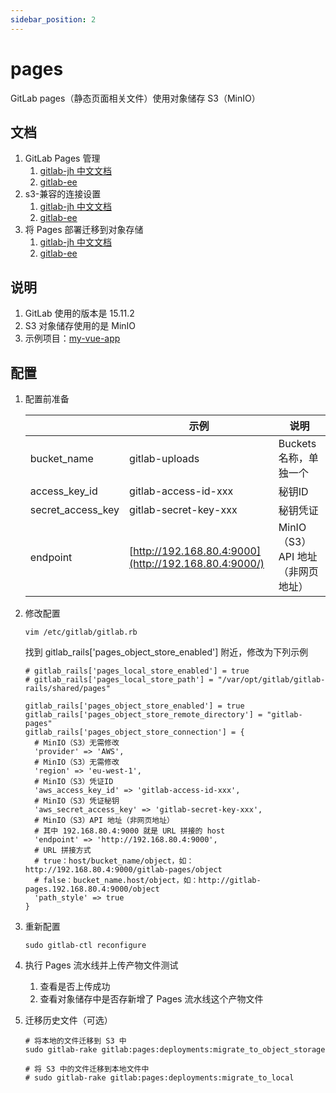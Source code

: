```yaml
---
sidebar_position: 2
---
```


# pages

GitLab pages（静态页面相关文件）使用对象储存 S3（MinIO）

## 文档

1. GitLab Pages 管理
    1. [gitlab-jh 中文文档](https://docs.gitlab.cn/jh/administration/pages/index.html)
    2. [gitlab-ee](https://docs.gitlab.com/ee/administration/pages/index.html)
2. s3-兼容的连接设置
    1. [gitlab-jh 中文文档](https://docs.gitlab.cn/jh/administration/pages/index.html#s3-%E5%85%BC%E5%AE%B9%E7%9A%84%E8%BF%9E%E6%8E%A5%E8%AE%BE%E7%BD%AE)
    2. [gitlab-ee](https://docs.gitlab.com/ee/administration/pages/index.html#s3-compatible-connection-settings)
3. 将 Pages 部署迁移到对象存储
    1. [gitlab-jh 中文文档](https://docs.gitlab.cn/jh/administration/pages/index.html#%E5%B0%86-pages-%E9%83%A8%E7%BD%B2%E8%BF%81%E7%A7%BB%E5%88%B0%E5%AF%B9%E8%B1%A1%E5%AD%98%E5%82%A8)
    2. [gitlab-ee](https://docs.gitlab.com/ee/administration/pages/index.html#migrate-pages-deployments-to-object-storage)

## 说明

1. GitLab 使用的版本是 15.11.2
2. S3 对象储存使用的是 MinIO
3. 示例项目：[my-vue-app](https://framagit.org/xuxiaowei-com-cn/my-vue-app)

## 配置

1. 配置前准备

   |                   | 示例                                                    | 说明                     |
   |-------------------|-------------------------------------------------------|------------------------|
   | bucket_name       | gitlab-uploads                                        | Buckets 名称，单独一个        |
   | access_key_id     | gitlab-access-id-xxx                                  | 秘钥ID                   |
   | secret_access_key | gitlab-secret-key-xxx                                 | 秘钥凭证                   |
   | endpoint          | [http://192.168.80.4:9000](http://192.168.80.4:9000/) | MinIO（S3）API 地址（非网页地址） |

2. 修改配置

   ```shell
   vim /etc/gitlab/gitlab.rb
   ```

   找到 gitlab_rails['pages_object_store_enabled'] 附近，修改为下列示例

   ```shell
   # gitlab_rails['pages_local_store_enabled'] = true
   # gitlab_rails['pages_local_store_path'] = "/var/opt/gitlab/gitlab-rails/shared/pages"
   
   gitlab_rails['pages_object_store_enabled'] = true
   gitlab_rails['pages_object_store_remote_directory'] = "gitlab-pages"
   gitlab_rails['pages_object_store_connection'] = {
     # MinIO（S3）无需修改
     'provider' => 'AWS',
     # MinIO（S3）无需修改
     'region' => 'eu-west-1',
     # MinIO（S3）凭证ID
     'aws_access_key_id' => 'gitlab-access-id-xxx',
     # MinIO（S3）凭证秘钥
     'aws_secret_access_key' => 'gitlab-secret-key-xxx',
     # MinIO（S3）API 地址（非网页地址）
     # 其中 192.168.80.4:9000 就是 URL 拼接的 host
     'endpoint' => 'http://192.168.80.4:9000',
     # URL 拼接方式
     # true：host/bucket_name/object，如：http://192.168.80.4:9000/gitlab-pages/object
     # false：bucket_name.host/object，如：http://gitlab-pages.192.168.80.4:9000/object
     'path_style' => true
   }
   ```

3. 重新配置

   ```shell
   sudo gitlab-ctl reconfigure
   ```

4. 执行 Pages 流水线并上传产物文件测试
    1. 查看是否上传成功
    2. 查看对象储存中是否存新增了 Pages 流水线这个产物文件
5. 迁移历史文件（可选）

   ```shell
   # 将本地的文件迁移到 S3 中
   sudo gitlab-rake gitlab:pages:deployments:migrate_to_object_storage
   
   # 将 S3 中的文件迁移到本地文件中
   # sudo gitlab-rake gitlab:pages:deployments:migrate_to_local
   ```
